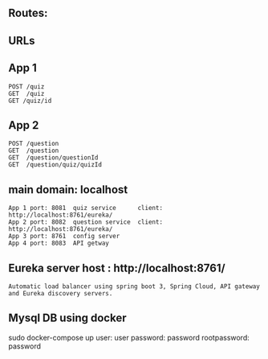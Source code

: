 

## Routes:

## URLs


## App 1
    POST /quiz
    GET  /quiz
    GET /quiz/id


##  App 2
    POST /question
    GET  /question
    GET  /question/questionId
    GET  /question/quiz/quizId

## main domain: localhost

    App 1 port: 8081  quiz service		client: http://localhost:8761/eureka/
    App 2 port: 8082  question service  client: http://localhost:8761/eureka/
    App 3 port: 8761  config server
    App 4 port: 8083  API getway

## Eureka server host : http://localhost:8761/

    Automatic load balancer using spring boot 3, Spring Cloud, API gateway and Eureka discovery servers.

## Mysql DB using docker

sudo docker-compose up
user: user
password: password
rootpassword: password
